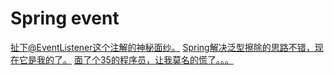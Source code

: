# Spring event


[扯下@EventListener这个注解的神秘面纱。](https://juejin.cn/post/7220251777685602363)
[Spring解决泛型擦除的思路不错，现在它是我的了。](https://juejin.cn/post/7323793129710551080)
[面了个35的程序员，让我莫名的慌了。。。](https://mp.weixin.qq.com/s?__biz=MzA5MTkxMDQ4MQ==&mid=2648934522&idx=1&sn=7653141d01b260875797bbf1305dd196&chksm=88621044bf15995257129e33068f66fc5e39291e159e5e0de367a14e0195595c866b3aaa1972&token=1081910573&lang=zh_CN&scene=21#wechat_redirect)
